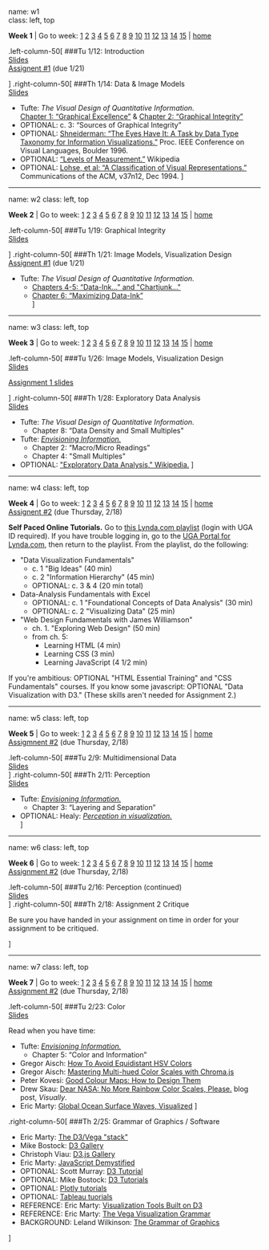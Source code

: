 name: w1  
class: left, top
 
**Week 1**  | Go to week: [1](#w1) [2](#w2) [3](#w3) [4](#w4) [5](#w5) [6](#w6) [7](#w7) [8](#w8) [9](#w9) [10](#w10) [11](#w11) [12](#w12) [13](#w13) [14](#w14) [15](#w15) | [home](http://datavis-sp16.github.io/)
  
.left-column-50[
###Tu 1/12: Introduction  
[Slides](../lectures/intro)  
[Assignent #1](https://github.com/Datavis-sp16/Datavis-sp16.github.io/blob/master/docs/A1.md) (due 1/21)

]
.right-column-50[
###Th 1/14: Data & Image Models  
[Slides](../lectures/datamodels)

- Tufte: *The Visual Design of Quantitative Information.*  
	[Chapter 1: “Graphical Excellence”](https://uga.view.usg.edu/d2l/le/content/1011508/viewContent/16327865/View) & [Chapter 2: “Graphical Integrity”](https://uga.view.usg.edu/d2l/le/content/1011508/viewContent/16340127/View)  
- OPTIONAL: c. 3: “Sources of Graphical Integrity”  
- OPTIONAL: [Shneiderman: “The Eyes Have It: A Task by Data Type Taxonomy for Information Visualizations.”](https://uga.view.usg.edu/d2l/le/content/1011508/viewContent/16340893/View) Proc. IEEE Conference on Visual Languages, Boulder 1996.  
- OPTIONAL: [“Levels of Measurement.”](http://en.wikipedia.org/wiki/Level_of_measurement) Wikipedia  
- OPTIONAL: [Lohse, et al: “A Classification of Visual Representations.”](https://uga.view.usg.edu/d2l/le/content/1011508/viewContent/16342261/View) Communications of the ACM, v37n12, Dec 1994.
]

---
name: w2
class: left, top

**Week 2**  | Go to week: [1](#w1) [2](#w2) [3](#w3) [4](#w4) [5](#w5) [6](#w6) [7](#w7) [8](#w8) [9](#w9) [10](#w10) [11](#w11) [12](#w12) [13](#w13) [14](#w14) [15](#w15) | [home](http://datavis-sp16.github.io/)
  
.left-column-50[
###Tu 1/19: Graphical Integrity  
[Slides](../lectures/integrity)  

]
.right-column-50[
###Th 1/21: Image Models, Visualization Design  
[Assignent #1](https://github.com/Datavis-sp16/Datavis-sp16.github.io/blob/master/docs/A1.md) (due 1/21)

- Tufte: *The Visual Design of Quantitative Information.*  
	- [Chapters 4-5: “Data-Ink...” and "Chartjunk..."](https://uga.view.usg.edu/d2l/le/content/1011508/viewContent/16466009/View) 
	- [Chapter 6: “Maximizing Data-Ink”](https://uga.view.usg.edu/d2l/le/content/1011508/viewContent/16467070/View)  
]

---
name: w3
class: left, top

**Week 3**  | Go to week: [1](#w1) [2](#w2) [3](#w3) [4](#w4) [5](#w5) [6](#w6) [7](#w7) [8](#w8) [9](#w9) [10](#w10) [11](#w11) [12](#w12) [13](#w13) [14](#w14) [15](#w15) | [home](http://datavis-sp16.github.io/)
  
.left-column-50[
###Tu 1/26: Image Models, Visualization Design  
[Slides](../lectures/imagemodels/)  

[Assignment 1 slides](../A1/)

]
.right-column-50[
###Th 1/28: Exploratory Data Analysis  
[Slides](../lectures/eda)  

- Tufte: *The Visual Design of Quantitative Information.*  
	- Chapter 8: “Data Density and Small Multiples" 
- Tufte: [*Envisioning Information.*](https://uga.view.usg.edu/d2l/le/content/1011508/viewContent/16335283/View?ou=1011508)  
	- Chapter 2: “Macro/Micro Readings”
	- Chapter 4: "Small Multiples"
- OPTIONAL: ["Exploratory Data Analysis," Wikipedia.](https://en.wikipedia.org/wiki/Exploratory_data_analysis)
]

---
name: w4
class: left, top

**Week 4**  | Go to week: [1](#w1) [2](#w2) [3](#w3) [4](#w4) [5](#w5) [6](#w6) [7](#w7) [8](#w8) [9](#w9) [10](#w10) [11](#w11) [12](#w12) [13](#w13) [14](#w14) [15](#w15) | [home](http://datavis-sp16.github.io/)  
[Assignent #2](https://github.com/Datavis-sp16/Datavis-sp16.github.io/blob/master/docs/A2.md) (due Thursday, 2/18)

**Self Paced Online Tutorials.** Go to [this Lynda.com playlist](http://www.lynda.com/SharedPlaylist/d3093c04bf8d48149ccd2aded2197389?org=uga.edu) (login with UGA ID required). If you have trouble logging in, go to the [UGA Portal for Lynda.com](https://www.google.com/url?q=https%3A%2F%2Fcas.uga.edu%2Fcas%2Flogin%3Fservice%3Dhttps%3A%2F%2Fwww.lynda.com%2Fportal%2Fuga&sa=D&sntz=1&usg=AFrqEzciQx1UjuJ4HxgaYL-QqtNRLcRiDg), then return to the playlist.  From the playlist, do the following:

- "Data Visualization Fundamentals"  
	- c. 1 "Big Ideas" (40 min)  
	- c. 2 "Information Hierarchy" (45 min)
	- OPTIONAL: c. 3 & 4 (20 min total)
- Data-Analysis Fundamentals with Excel
	- OPTIONAL: c. 1 "Foundational Concepts of Data Analysis" (30 min) 
	- OPTIONAL: c. 2 "Visualizing Data" (25 min)
- "Web Design Fundamentals with James Williamson"
	- ch. 1. "Exploring Web Design" (50 min)
	- from ch. 5:
		- Learning HTML (4 min)
    	- Learning CSS (3 min)
    	- Learning JavaScript (4 1/2 min)

If you're ambitious: OPTIONAL "HTML Essential Training" and "CSS Fundamentals" courses. If you know some javascript: OPTIONAL "Data Visualization with D3."  (These skills aren't needed for Assignment 2.)

---
name: w5
class: left, top

**Week 5**  | Go to week: [1](#w1) [2](#w2) [3](#w3) [4](#w4) [5](#w5) [6](#w6) [7](#w7) [8](#w8) [9](#w9) [10](#w10) [11](#w11) [12](#w12) [13](#w13) [14](#w14) [15](#w15) | [home](http://datavis-sp16.github.io/)  
[Assigmnent #2](https://github.com/Datavis-sp16/Datavis-sp16.github.io/blob/master/docs/A2.md) (due Thursday, 2/18)

.left-column-50[
###Tu 2/9: Multidimensional Data  
[Slides](../lectures/mutidimensional/)  
]
.right-column-50[
###Th 2/11: Perception  
[Slides](../lectures/graphicperception)  

- Tufte: [*Envisioning Information.*](https://uga.view.usg.edu/d2l/le/content/1011508/viewContent/16335283/View?ou=1011508)  
	- Chapter 3: “Layering and Separation”
- OPTIONAL: Healy: *[Perception in visualization.](http://www.csc.ncsu.edu/faculty/healey/PP/index.html)*  
]

---
name: w6
class: left, top

**Week 6**  | Go to week: [1](#w1) [2](#w2) [3](#w3) [4](#w4) [5](#w5) [6](#w6) [7](#w7) [8](#w8) [9](#w9) [10](#w10) [11](#w11) [12](#w12) [13](#w13) [14](#w14) [15](#w15) | [home](http://datavis-sp16.github.io/)  
[Assignment #2](https://github.com/Datavis-sp16/Datavis-sp16.github.io/blob/master/docs/A2.md) (due Thursday, 2/18)

.left-column-50[
###Tu 2/16: Perception (continued)  
[Slides](../lectures/graphicperception2)  
]
.right-column-50[
###Th 2/18: Assignment 2 Critique  

Be sure you have handed in your assignment on time in order for your assignment to be critiqued.

]

---
name: w7
class: left, top

**Week 7**  | Go to week: [1](#w1) [2](#w2) [3](#w3) [4](#w4) [5](#w5) [6](#w6) [7](#w7) [8](#w8) [9](#w9) [10](#w10) [11](#w11) [12](#w12) [13](#w13) [14](#w14) [15](#w15) | [home](http://datavis-sp16.github.io/)  
[Assignment #2](https://github.com/Datavis-sp16/Datavis-sp16.github.io/blob/master/docs/A2.md) (due Thursday, 2/18)

.left-column-50[
###Tu 2/23: Color  
[Slides](../lectures/color)  

Read when you have time:  

- Tufte: [*Envisioning Information.*](https://uga.view.usg.edu/d2l/le/content/1011508/viewContent/16335283/View?ou=1011508)  
	- Chapter 5: “Color and Information”  
- Gregor Aisch: [How To Avoid Equidistant HSV Colors](https://vis4.net/blog/posts/avoid-equidistant-hsv-colors/)  
- Gregor Aisch: [Mastering Multi-hued
Color Scales with Chroma.js](https://vis4.net/blog/posts/mastering-multi-hued-color-scales/)  
- Peter Kovesi: [Good Colour Maps: How to Design Them](http://peterkovesi.com/projects/colourmaps/ColourmapTheory/index.html)  
- Drew Skau: [Dear NASA: No More Rainbow Color Scales, Please.](http://blog.visual.ly/rainbow-color-scales/) blog post, *Visually*.  
- Eric Marty: [Global Ocean Surface Waves, Visualized](http://blog.ericmarty.com/5/global-ocean-surface-waves-visualized)
]

.right-column-50[
###Th 2/25: Grammar of Graphics / Software  

- Eric Marty: [The D3/Vega "stack"](http://blog.ericmarty.com/18/the-d3-/-vega-stack)
- Mike Bostock: [D3 Gallery](https://github.com/mbostock/d3/wiki/Gallery)
- Christoph Viau: [D3.js Gallery](http://christopheviau.com/d3list/gallery.html)
- Eric Marty: [JavaScript Demystified](http://datavis-sp16.github.io/docs/JS-demyst.pdf)
- OPTIONAL: Scott Murray: [D3 Tutorial](http://alignedleft.com/tutorials/d3/)
- OPTIONAL: Mike Bostock: [D3 Tutorials](http://alignedleft.com/tutorials/d3/)
- OPTIONAL: [Plotly tutorials](http://help.plot.ly/tutorials/)
- OPTIONAL: [Tableau tuorials](http://www.tableau.com/learn/training)
- REFERENCE: Eric Marty: [Visualization Tools Built on D3](http://blog.ericmarty.com/19/visualization-tools-built-on-d3)
- REFERENCE: Eric Marty: [The Vega Visualization Grammar](http://blog.ericmarty.com/9/vega-visualization-grammar)
- BACKGROUND: Leland Wilkinson: [The Grammar of Graphics](http://www.amazon.com/The-Grammar-Graphics-Statistics-Computing/dp/0387245448)

]